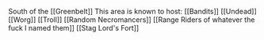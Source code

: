 South of the [[Greenbelt]]
This area is known to host:
[[Bandits]]
[[Undead]]
[[Worg]]
[[Troll]]
[[Random Necromancers]]
[[Range Riders of whatever the fuck I named them]]
[[Stag Lord's Fort]]
